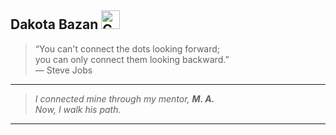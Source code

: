 ## Dakota Bazan <img src="https://media2.giphy.com/media/v1.Y2lkPTc5MGI3NjExMzVjOHd6ZDkwN3kwYjRwdmIwejRiemhpa2Y1ZjRibnNzZ2d5NmI0aiZlcD12MV9pbnRlcm5hbF9naWZfYnlfaWQmY3Q9cw/8uk3h47JvwFgazeMRS/giphy.gif" width="30" alt="Corazón púrpura animado" />

> “You can't connect the dots looking forward;  
> you can only connect them looking backward.”  
> — Steve Jobs

---

> *I connected mine through my mentor, **M. A.**  
> Now, I walk his path.*

---



